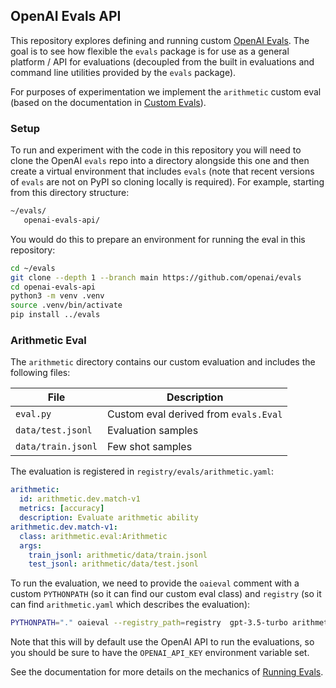 ## OpenAI Evals API

This repository explores defining and running custom [OpenAI Evals](https://github.com/openai/evals). The goal is to see how flexible the `evals` package is for use as a general platform / API for evaluations (decoupled from the built in evaluations and command line utilities provided by the `evals` package).

For purposes of experimentation we implement the `arithmetic` custom eval (based on the documentation in [Custom Evals](https://github.com/openai/evals/blob/main/docs/custom-eval.md)).

### Setup

To run and experiment with the code in this repository you will need to clone the OpenAI `evals` repo into a directory alongside this one and then create a virtual environment that includes `evals` (note that recent versions of `evals` are not on PyPI so cloning locally is required). For example, starting from this directory structure:

``` bash
~/evals/
   openai-evals-api/
```

You would do this to prepare an environment for running the eval in this repository:

``` bash
cd ~/evals
git clone --depth 1 --branch main https://github.com/openai/evals
cd openai-evals-api
python3 -m venv .venv
source .venv/bin/activate
pip install ../evals
```

### Arithmetic Eval

The `arithmetic` directory contains our custom evaluation and includes the following files:

| File               | Description                           |
|--------------------|---------------------------------------|
| `eval.py`          | Custom eval derived from `evals.Eval` |
| `data/test.jsonl`  | Evaluation samples                    |
| `data/train.jsonl` | Few shot samples                      |

The evaluation is registered in `registry/evals/arithmetic.yaml`:

``` yaml
arithmetic:
  id: arithmetic.dev.match-v1
  metrics: [accuracy]
  description: Evaluate arithmetic ability
arithmetic.dev.match-v1:
  class: arithmetic.eval:Arithmetic
  args:
    train_jsonl: arithmetic/data/train.jsonl
    test_jsonl: arithmetic/data/test.jsonl
```

To run the evaluation, we need to provide the `oaieval` comment with a custom `PYTHONPATH` (so it can find our custom eval class) and `registry` (so it can find `arithmetic.yaml` which describes the evaluation):

``` bash
PYTHONPATH="." oaieval --registry_path=registry  gpt-3.5-turbo arithmetic
```

Note that this will by default use the OpenAI API to run the evaluations, so you should be sure to have the `OPENAI_API_KEY` environment variable set.

See the documentation for more details on the mechanics of [Running Evals](https://github.com/openai/evals/blob/main/docs/run-evals.md).